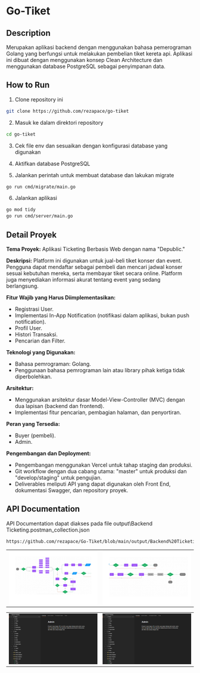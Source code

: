# Go-Tiket
 
## Description
Merupakan aplikasi backend dengan menggunakan bahasa pemerograman Golang yang berfungsi untuk melakukan pembelian tiket kereta api. Aplikasi ini dibuat dengan menggunakan konsep Clean Architecture dan menggunakan database PostgreSQL sebagai penyimpanan data.

## How to Run
1. Clone repository ini

```bash
git clone https://github.com/rezapace/go-tiket
```

2. Masuk ke dalam direktori repository

```bash
cd go-tiket
```

3. Cek file env dan sesuaikan dengan konfigurasi database yang digunakan

4. Aktifkan database PostgreSQL

5. Jalankan perintah untuk membuat database dan lakukan migrate
    
```bash
go run cmd/migrate/main.go
```

6. Jalankan aplikasi

```bash
go mod tidy
go run cmd/server/main.go
```

## Detail Proyek

**Tema Proyek:** Aplikasi Ticketing Berbasis Web dengan nama "Depublic."

**Deskripsi:** Platform ini digunakan untuk jual-beli tiket konser dan event. Pengguna dapat mendaftar sebagai pembeli dan mencari jadwal konser sesuai kebutuhan mereka, serta membayar tiket secara online. Platform juga menyediakan informasi akurat tentang event yang sedang berlangsung.

**Fitur Wajib yang Harus Diimplementasikan:**

- Registrasi User.
- Implementasi In-App Notification (notifikasi dalam aplikasi, bukan push notification).
- Profil User.
- Histori Transaksi.
- Pencarian dan Filter.

**Teknologi yang Digunakan:**

- Bahasa pemrograman: Golang.
- Penggunaan bahasa pemrograman lain atau library pihak ketiga tidak diperbolehkan.

**Arsitektur:**

- Menggunakan arsitektur dasar Model-View-Controller (MVC) dengan dua lapisan (backend dan frontend).
- Implementasi fitur pencarian, pembagian halaman, dan penyortiran.

**Peran yang Tersedia:**

- Buyer (pembeli).
- Admin.

**Pengembangan dan Deployment:**

- Pengembangan menggunakan Vercel untuk tahap staging dan produksi.
- Git workflow dengan dua cabang utama: "master" untuk produksi dan "develop/staging" untuk pengujian.
- Deliverables meliputi API yang dapat digunakan oleh Front End, dokumentasi Swagger, dan repository proyek.


## API Documentation
API Documentation dapat diakses pada file
output\Backend Ticketing.postman_collection.json
```bash
https://github.com/rezapace/Go-Tiket/blob/main/output/Backend%20Ticketing.postman_collection.json
```

<table>
  <tr>
    <td><img src="https://github.com/rezapace/Go-Tiket/blob/main/Materi/flow%201.png?raw=true" alt="Figma 1"></td>
    <td><img src="https://github.com/rezapace/Go-Tiket/blob/main/Materi/flow%202.png?raw=true" alt="Figma 2"></td>
  </tr>
</table>
<table>
  <tr>
    <td><img src="https://github.com/rezapace/Go-Tiket/blob/main/Materi/postman.jpg?raw=true" alt="Postman"></td>
    <td><img src="https://github.com/rezapace/Go-Tiket/blob/main/Materi/postman.jpg?raw=true" alt="Database"></td>
  </tr>
</table>
